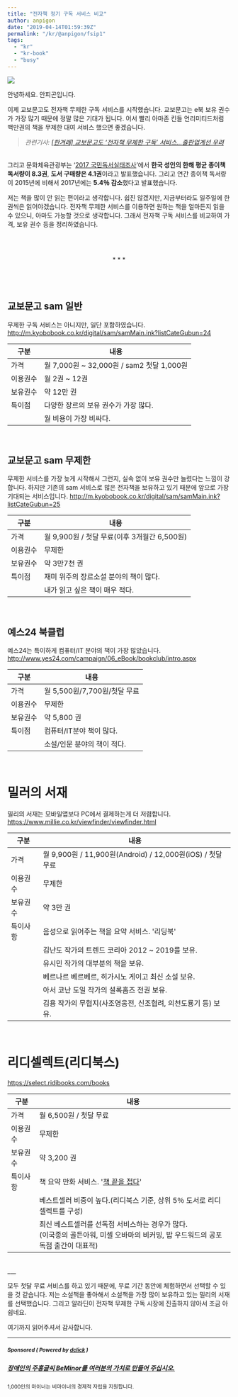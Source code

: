 ```yaml
---
title: "전자책 정기 구독 서비스 비교"
author: anpigon
date: "2019-04-14T01:59:39Z"
permalink: "/kr/@anpigon/fsip1"
tags:
  - "kr"
  - "kr-book"
  - "busy"
---
```

![](https://files.steempeak.com/file/steempeak/anpigon/sVgOqVVA-kindle-1867751_640.jpg)

안녕하세요. 안피곤입니다.

이제 교보문고도 전자책 무제한 구독 서비스를 시작했습니다. 교보문고는 e북 보유 권수가 가장 많기 때문에 정말 많은 기대가 됩니다. 어서 빨리 아마존 킨들 언리미티드처럼 백만권의 책을 무제한 대여 서비스 했으면 좋겠습니다.
> *관련기사: [\[한겨례\] 교보문고도 ‘전자책 무제한 구독’ 서비스…출판업계선 우려](http://www.hani.co.kr/arti/economy/consumer/884455.html#csidxc8b8ced38d2bb9793739a3d1bc82b8c)* 

<br>그리고 문화체육관광부는 ‘[2017 국민독서실태조사](http://mcst.go.kr/servlets/eduport/front/upload/UplDownloadFile?pFileName=2017％EB％85％84+％EA％B5％AD％EB％AF％BC+％EB％8F％85％EC％84％9C％EC％8B％A4％ED％83％9C+％EC％A1％B0％EC％82％AC％28％EC％B5％9C％EC％A2％85％29.pdf&pRealName=TCS_SCHMNG20180207082509800268&pPath=0406000000&pFlag=)’에서 **한국 성인의 한해 평균 종이책 독서량이 8.3권**, **도서 구매량은 4.1권**이라고 발표했습니다. 그리고 연간 종이책 독서량이 2015년에 비해서 2017년에는 **5.4％ 감소**했다고 발표했습니다.

저는 책을 많이 안 읽는 편이라고 생각합니다. 쉽진 않겠지만, 지금부터라도 일주일에 한 권씩은 읽어야겠습니다. 전자책 무제한 서비스를 이용하면 원하는 책을 얼마든지 읽을 수 있으니, 아마도 가능할 것으로 생각합니다. 그래서 전자책 구독 서비스를 비교하여 가격, 보유 권수 등을 정리하였습니다.

<br><br><center>* * *</center><br><br><br>

## 교보문고 sam 일반

무제한 구독 서비스는 아니지만, 일단 포함하였습니다.
http://m.kyobobook.co.kr/digital/sam/samMain.ink?listCateGubun=24

|구분|내용|
|-|-|
|가격|월 7,000원 ~ 32,000원 / sam2 첫달 1,000원|
|이용권수|월 2권 ~ 12권|
|보유권수|약 12만 권|
|특이점|다양한 장르의 보유 권수가 가장 많다.|
||월 비용이 가장 비싸다.|

<br>

## 교보문고 sam 무제한

무제한 서비스를 가장 늦게 시작해서 그런지, 실속 없이 보유 권수만 늘렸다는 느낌이 강합니다. 하지만 기존의 sam 서비스로 많은 전자책을 보유하고 있기 때문에 앞으로 가장 기대되는 서비스입니다.
http://m.kyobobook.co.kr/digital/sam/samMain.ink?listCateGubun=25

|구분|내용|
|-|-|
|가격|월 9,900원 / 첫달 무료(이후 3개월간 6,500원)|
|이용권수|무제한|
|보유권수|약 3만7천 권|
|특이점|재미 위주의 장르소설 분야의 책이 많다.|
||내가 읽고 싶은 책이 매우 적다.|

<br>

## 예스24 북클럽

예스24는 특이하게 컴퓨터/IT 분야의 책이 가장 많았습니다.
http://www.yes24.com/campaign/06_eBook/bookclub/intro.aspx

|구분|내용|
|-|-|
|가격|월 5,500원/7,700원/첫달 무료|
|이용권수|무제한|
|보유권수|약 5,800 권|
|특이점|컴퓨터/IT분야 책이 많다.|
||소설/인문 분야의 책이 적다.|

<br>

# 밀러의 서재

밀리의 서재는 모바일앱보다 PC에서 결제하는게 더 저렴합니다.
https://www.millie.co.kr/viewfinder/viewfinder.html

|구분|내용|
|-|-|
|가격|월 9,900원 / 11,900원(Android) / 12,000원(iOS) / 첫달 무료|
|이용권수|무제한|
|보유권수|약 3만 권|
|특이사항|음성으로 읽어주는 책을 요약 서비스. '리딩북'
||김난도 작가의 트렌드 코리아 2012 ~ 2019를 보유.|
||유시민 작가의 대부분의 책을 보유.|
||베르나르 베르베르, 히가시노 게이고 최신 소설 보유.|
||아서 코난 도일 작가의 셜록홈즈 전권 보유.|
||김용 작가의 무협지(사조영웅전, 신조협려, 의천도룡기 등) 보유.|

<br>

# 리디셀렉트(리디북스) 

https://select.ridibooks.com/books

|구분|내용|
|-|-|
|가격|월 6,500원 / 첫달 무료|
|이용권수|무제한|
|보유권수|약 3,200 권|
|특이사항|책 요약 만화 서비스. '[책 끝을 접다](https://www.youtube.com/channel/UCNCRas32QRpf9dFYx2L9gow)'
||베스트셀러 비중이 높다.(리디북스 기준, 상위 5％ 도서로 리디셀렉트를 구성)|
||최신 베스트셀러를 선독점 서비스하는 경우가 많다.<br>(이국종의 골든아워, 미셸 오바마의 비커밍, 밥 우드워드의 공포 독점 출간이 대표적)|

<br>
___

모두 첫달 무료 서비스를 하고 있기 때문에, 무료 기간 동안에 체험하면서 선택할 수 있을 것 같습니다. 저는 소설책을 좋아해서 소설책을 가장 많이 보유하고 있는 밀리의 서재를 선택했습니다. 그리고 알라딘이 전자책 무제한 구독 시장에 진출하지 않아서 조금 아쉽네요.

여기까지 읽어주셔서 감사합니다.



---

#####  <sub> **Sponsored ( Powered by [dclick](https://www.dclick.io) )** </sub>
##### [장애인의 주홍글씨 BeMinor를 여러분의 가치로 만들어 주십시오.](https://api.dclick.io/v1/c?x=eyJhbGciOiJIUzI1NiIsInR5cCI6IkpXVCJ9.eyJjIjoiYW5waWdvbiIsInMiOiJmc2lwMSIsImEiOlsidC0xNzgzIl0sInVybCI6Imh0dHA6Ly90aGViZW1pbm9yLmNvbS94ZS9zcG9uc29yIiwiaWF0IjoxNTU1MjA3MjU4LCJleHAiOjE4NzA1NjcyNTh9.5r8HyJhKtkxlNn3SULRq8gPU-uxRG6D6tFoxMi3wp44)
<sup>1,000인의 마이너는 비마이너의 경제적 자립을 지원합니다.</sup>
